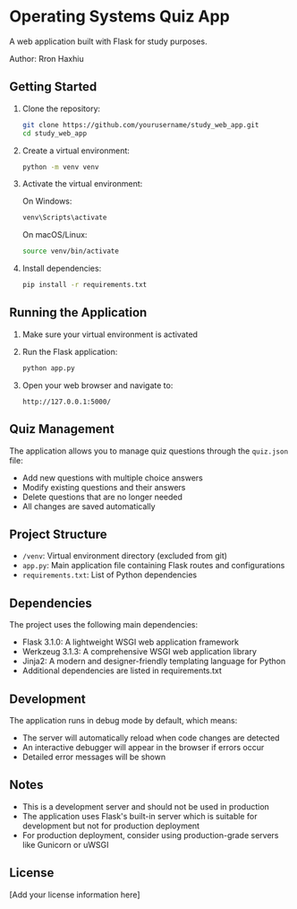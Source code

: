 # Operating Systems Quiz App

A web application built with Flask for study purposes.

Author: Rron Haxhiu

## Getting Started

1. Clone the repository:
   ```bash
   git clone https://github.com/yourusername/study_web_app.git
   cd study_web_app
   ```

2. Create a virtual environment:
   ```bash
   python -m venv venv
   ```

3. Activate the virtual environment:

   On Windows:
   ```bash
   venv\Scripts\activate
   ```

   On macOS/Linux:
   ```bash
   source venv/bin/activate
   ```

4. Install dependencies:
   ```bash
   pip install -r requirements.txt
   ```

## Running the Application

1. Make sure your virtual environment is activated

2. Run the Flask application:
   ```bash
   python app.py
   ```

3. Open your web browser and navigate to:
   ```
   http://127.0.0.1:5000/
   ```

## Quiz Management

The application allows you to manage quiz questions through the `quiz.json` file:
- Add new questions with multiple choice answers
- Modify existing questions and their answers
- Delete questions that are no longer needed
- All changes are saved automatically

## Project Structure

- `/venv`: Virtual environment directory (excluded from git)
- `app.py`: Main application file containing Flask routes and configurations
- `requirements.txt`: List of Python dependencies

## Dependencies

The project uses the following main dependencies:

- Flask 3.1.0: A lightweight WSGI web application framework
- Werkzeug 3.1.3: A comprehensive WSGI web application library
- Jinja2: A modern and designer-friendly templating language for Python
- Additional dependencies are listed in requirements.txt

## Development

The application runs in debug mode by default, which means:
- The server will automatically reload when code changes are detected
- An interactive debugger will appear in the browser if errors occur
- Detailed error messages will be shown

## Notes

- This is a development server and should not be used in production
- The application uses Flask's built-in server which is suitable for development but not for production deployment
- For production deployment, consider using production-grade servers like Gunicorn or uWSGI

## License

[Add your license information here]

